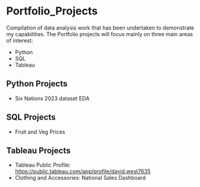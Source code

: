 # Portfolio_Projects
Compilation of data analysis work that has been undertaken to demonstrate my capabilities.
The Portfolio projects will focus mainly on three main areas of interest:
- Python
- SQL
- Tableau

## Python Projects
- Six Nations 2023 dataset EDA

## SQL Projects
- Fruit and Veg Prices 

## Tableau Projects
- Tableau Public Profile: https://public.tableau.com/app/profile/david.west7635
- Clothing and Accessories: National Sales Dashboard
